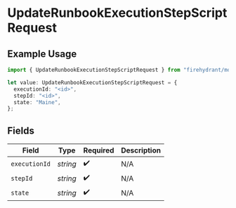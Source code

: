 # UpdateRunbookExecutionStepScriptRequest

## Example Usage

```typescript
import { UpdateRunbookExecutionStepScriptRequest } from "firehydrant/models/operations";

let value: UpdateRunbookExecutionStepScriptRequest = {
  executionId: "<id>",
  stepId: "<id>",
  state: "Maine",
};
```

## Fields

| Field              | Type               | Required           | Description        |
| ------------------ | ------------------ | ------------------ | ------------------ |
| `executionId`      | *string*           | :heavy_check_mark: | N/A                |
| `stepId`           | *string*           | :heavy_check_mark: | N/A                |
| `state`            | *string*           | :heavy_check_mark: | N/A                |